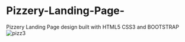 # Pizzery-Landing-Page-
Pizzery Landing Page design  built with HTML5 CSS3 and BOOTSTRAP
![pizz3](https://user-images.githubusercontent.com/58092596/82156864-3cb4bb00-987e-11ea-9a41-a9e524420e58.png)


